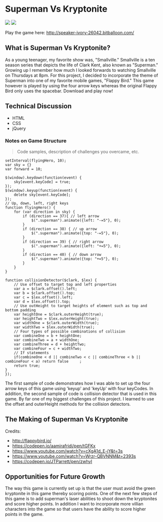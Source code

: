 # Superman Vs Kryptonite

![](./Images/screenshot1.png)
![](./Images/screenshot2.png)

Play the game here: 
http://speaker-ivory-26042.bitballoon.com/

## What is Superman Vs Kryptonite?

As a young teenager, my favorite show was, "Smallville." Smallville is a ten season series that depicts the life of Clark Kent, also known as "Superman." Growing up I remember how much I looked forwards to watching Smallville on Thursdays at 8pm. For this project, I decided to incorporate the theme of Superman into one of my favorite mobile games, "Flappy Bird." This game however is played by using the four arrow keys whereas the original Flappy Bird only uses the spacebar. Download and play now!

## Technical Discussion

* HTML 
* CSS
* jQuery

### Notes on Game Structure

> Code samples, description of challenges you overcame, etc.
```
setInterval(flyingHero, 10);
var sky = {} 
var forward = 10;

$(window).keydown(function(event) {
    sky[event.keyCode] = true;
});
$(window).keyup(function(event) {
    delete sky[event.keyCode];
});
// Up, down, left, right keys
function flyingHero() {
    for (var direction in sky) {
        if (direction == 37){ // left arrow
            $(".superman").animate({left: "-=5"}, 0);            
        }
        if (direction == 38) { // up arrow
            $(".superman").animate({top: "-=5"}, 0); 
        }        
        if (direction == 39) { // right arrow
            $(".superman").animate({left: "+=5"}, 0); 
        }
        if (direction == 40) { // down arrow
            $(".superman").animate({top: "+=5"}, 0);
        }
    }
}
```
```
function collisionDetector($clark, $lex) {
    // Use offset to target top and left properties
    var a = $clark.offset().left; 
    var b = $clark.offset().top;
    var c = $lex.offset().left;
    var d = $lex.offset().top;    
    // Use outHeight to target heights of element such as top and bottom padding
    var heightOne = $clark.outerHeight(true);  
    var heightTwo = $lex.outerHeight(true);
    var widthOne = $clark.outerWidth(true);
    var widthTwo = $lex.outerWidth(true); 
    // Four types of possible combinations of collision    
    var combineOne = b + heightOne;
    var combineTwo = a + widthOne;
    var combineThree = d + heightTwo;
    var combineFour = c + widthTwo;
    // If statements
    if(combineOne < d || combineTwo < c || combineThree < b || combineFour < a) return false     ;
    return true;
} 
});
```
The first sample of code demonstrates how I was able to set up the four arrow keys of this game using 'keyup' and 'keyUp' with four keyCodes. In addition, the second sample of code is collision detector that is used in this game. By far one of my biggest challenges of this project. I learned to use the offset and outerHeight methods for the collision detectors.
## The Making of Superman Vs Kryptonite

Credits: 
* http://flappybird.io/
* https://codepen.io/aamirafridi/pen/tGFKx
* https://www.youtube.com/watch?v=cXgA1d_E-jY&t=3s
* https://www.youtube.com/watch?v=Wrzr-QBVNNM&t=2393s
* https://codepen.io/JTParrett/pen/zwhyI

## Opportunities for Future Growth

The way this game is currently set up is that the user must avoid the green kryptonite in this game thereby scoring points. One of the next few steps of this game is to add superman's laser abilities to shoot down the kryptonites and score higher points. In addition I want to incorporate more villian characters into the game so that users have the ability to score higher points in the game. 
